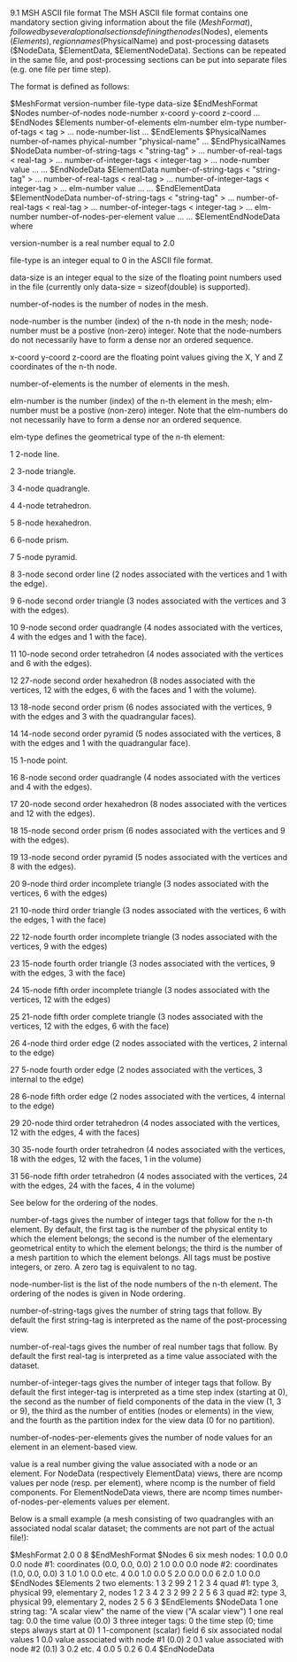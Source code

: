 9.1 MSH ASCII file format
The MSH ASCII file format contains one mandatory section giving information about the file ($MeshFormat), followed by several optional sections defining the nodes ($Nodes), elements ($Elements), region names ($PhysicalName) and post-processing datasets ($NodeData, $ElementData, $ElementNodeData). Sections can be repeated in the same file, and post-processing sections can be put into separate files (e.g. one file per time step).

The format is defined as follows:

 	
$MeshFormat
version-number file-type data-size
$EndMeshFormat
$Nodes
number-of-nodes
node-number x-coord y-coord z-coord
…
$EndNodes
$Elements
number-of-elements
elm-number elm-type number-of-tags < tag > … node-number-list
…
$EndElements
$PhysicalNames
number-of-names
phyical-number "physical-name"
…
$EndPhysicalNames
$NodeData
number-of-string-tags
< "string-tag" >
…
number-of-real-tags
< real-tag >
…
number-of-integer-tags
< integer-tag >
…
node-number value …
…
$EndNodeData
$ElementData
number-of-string-tags
< "string-tag" >
…
number-of-real-tags
< real-tag >
…
number-of-integer-tags
< integer-tag >
…
elm-number value …
…
$EndElementData
$ElementNodeData
number-of-string-tags
< "string-tag" >
…
number-of-real-tags
< real-tag >
…
number-of-integer-tags
< integer-tag >
…
elm-number number-of-nodes-per-element value …
…
$ElementEndNodeData
where

version-number
is a real number equal to 2.0

file-type
is an integer equal to 0 in the ASCII file format.

data-size
is an integer equal to the size of the floating point numbers used in the file (currently only data-size = sizeof(double) is supported).

number-of-nodes
is the number of nodes in the mesh.

node-number
is the number (index) of the n-th node in the mesh; node-number must be a postive (non-zero) integer. Note that the node-numbers do not necessarily have to form a dense nor an ordered sequence.

x-coord y-coord z-coord
are the floating point values giving the X, Y and Z coordinates of the n-th node.

number-of-elements
is the number of elements in the mesh.

elm-number
is the number (index) of the n-th element in the mesh; elm-number must be a postive (non-zero) integer. Note that the elm-numbers do not necessarily have to form a dense nor an ordered sequence.

elm-type
defines the geometrical type of the n-th element:

1
2-node line.

2
3-node triangle.

3
4-node quadrangle.

4
4-node tetrahedron.

5
8-node hexahedron.

6
6-node prism.

7
5-node pyramid.

8
3-node second order line (2 nodes associated with the vertices and 1 with the edge).

9
6-node second order triangle (3 nodes associated with the vertices and 3 with the edges).

10
9-node second order quadrangle (4 nodes associated with the vertices, 4 with the edges and 1 with the face).

11
10-node second order tetrahedron (4 nodes associated with the vertices and 6 with the edges).

12
27-node second order hexahedron (8 nodes associated with the vertices, 12 with the edges, 6 with the faces and 1 with the volume).

13
18-node second order prism (6 nodes associated with the vertices, 9 with the edges and 3 with the quadrangular faces).

14
14-node second order pyramid (5 nodes associated with the vertices, 8 with the edges and 1 with the quadrangular face).

15
1-node point.

16
8-node second order quadrangle (4 nodes associated with the vertices and 4 with the edges).

17
20-node second order hexahedron (8 nodes associated with the vertices and 12 with the edges).

18
15-node second order prism (6 nodes associated with the vertices and 9 with the edges).

19
13-node second order pyramid (5 nodes associated with the vertices and 8 with the edges).

20
9-node third order incomplete triangle (3 nodes associated with the vertices, 6 with the edges)

21
10-node third order triangle (3 nodes associated with the vertices, 6 with the edges, 1 with the face)

22
12-node fourth order incomplete triangle (3 nodes associated with the vertices, 9 with the edges)

23
15-node fourth order triangle (3 nodes associated with the vertices, 9 with the edges, 3 with the face)

24
15-node fifth order incomplete triangle (3 nodes associated with the vertices, 12 with the edges)

25
21-node fifth order complete triangle (3 nodes associated with the vertices, 12 with the edges, 6 with the face)

26
4-node third order edge (2 nodes associated with the vertices, 2 internal to the edge)

27
5-node fourth order edge (2 nodes associated with the vertices, 3 internal to the edge)

28
6-node fifth order edge (2 nodes associated with the vertices, 4 internal to the edge)

29
20-node third order tetrahedron (4 nodes associated with the vertices, 12 with the edges, 4 with the faces)

30
35-node fourth order tetrahedron (4 nodes associated with the vertices, 18 with the edges, 12 with the faces, 1 in the volume)

31
56-node fifth order tetrahedron (4 nodes associated with the vertices, 24 with the edges, 24 with the faces, 4 in the volume)

See below for the ordering of the nodes.

number-of-tags
gives the number of integer tags that follow for the n-th element. By default, the first tag is the number of the physical entity to which the element belongs; the second is the number of the elementary geometrical entity to which the element belongs; the third is the number of a mesh partition to which the element belongs. All tags must be postive integers, or zero. A zero tag is equivalent to no tag.

node-number-list
is the list of the node numbers of the n-th element. The ordering of the nodes is given in Node ordering.

number-of-string-tags
gives the number of string tags that follow. By default the first string-tag is interpreted as the name of the post-processing view.

number-of-real-tags
gives the number of real number tags that follow. By default the first real-tag is interpreted as a time value associated with the dataset.

number-of-integer-tags
gives the number of integer tags that follow. By default the first integer-tag is interpreted as a time step index (starting at 0), the second as the number of field components of the data in the view (1, 3 or 9), the third as the number of entities (nodes or elements) in the view, and the fourth as the partition index for the view data (0 for no partition).

number-of-nodes-per-elements
gives the number of node values for an element in an element-based view.

value
is a real number giving the value associated with a node or an element. For NodeData (respectively ElementData) views, there are ncomp values per node (resp. per element), where ncomp is the number of field components. For ElementNodeData views, there are ncomp times number-of-nodes-per-elements values per element.

Below is a small example (a mesh consisting of two quadrangles with an associated nodal scalar dataset; the comments are not part of the actual file!):

 	
$MeshFormat
2.0 0 8
$EndMeshFormat
$Nodes
6                      six mesh nodes:
1 0.0 0.0 0.0            node #1: coordinates (0.0, 0.0, 0.0)
2 1.0 0.0 0.0            node #2: coordinates (1.0, 0.0, 0.0)
3 1.0 1.0 0.0            etc.
4 0.0 1.0 0.0
5 2.0 0.0 0.0
6 2.0 1.0 0.0
$EndNodes
$Elements
2                      two elements:
1 3 2 99 2 1 2 3 4       quad #1: type 3, physical 99, elementary 2, nodes 1 2 3 4
2 3 2 99 2 2 5 6 3       quad #2: type 3, physical 99, elementary 2, nodes 2 5 6 3
$EndElements 
$NodeData
1                      one string tag:
"A scalar view"          the name of the view ("A scalar view")
1                      one real tag:
0.0                      the time value (0.0)
3                      three integer tags:
0                        the time step (0; time steps always start at 0)
1                        1-component (scalar) field
6                        six associated nodal values
1 0.0                  value associated with node #1 (0.0)
2 0.1                  value associated with node #2 (0.1)
3 0.2                  etc.
4 0.0
5 0.2
6 0.4
$EndNodeData 